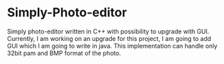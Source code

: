 # Simply-Photo-editor
Simply photo-editor written in C++ with possibility to upgrade with GUI.
Currently, I am working on an upgrade for this project, I am going to add GUI which I am going to write in java.
This implementation can handle only 32bit pam and BMP format of the photo.
